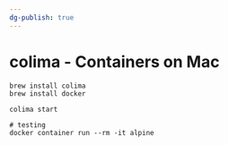 ```yaml
---
dg-publish: true
---
```

# colima - Containers on Mac

```
brew install colima
brew install docker

colima start

# testing
docker container run --rm -it alpine
```